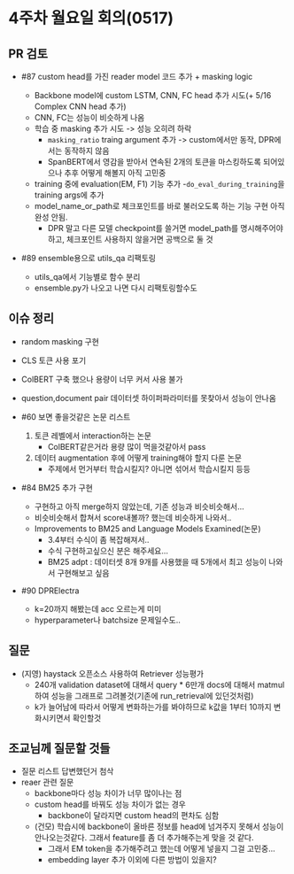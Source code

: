 # 4주차 월요일 회의(0517)

## PR 검토

- #87 custom head를 가진 reader model 코드 추가 + masking logic
    - Backbone model에 custom LSTM, CNN, FC head 추가 시도(+ 5/16 Complex CNN head 추가)
    - CNN, FC는 성능이 비슷하게 나옴
    - 학습 중 masking 추가 시도 -> 성능 오히려 하락
        - `masking_ratio` traing argument 추가 -> custom에서만 동작, DPR에서는 동작하지 않음
        - SpanBERT에서 영감을 받아서 연속된 2개의 토큰을 마스킹하도록 되어있으나 추후 어떻게 해볼지 아직 고민중
    - training 중에 evaluation(EM, F1) 기능 추가
        -`do_eval_during_training`을 training args에 추가
    - model_name_or_path로 체크포인트를 바로 불러오도록 하는 기능 구현 아직 완성 안됨.
        - DPR 말고 다른 모델 checkpoint를 쓸거면 model_path를 명시해주어야하고, 체크포인트 사용하지 않을거면 공백으로 둘 것
    
- #89 ensemble용으로 utils_qa 리팩토링
    - utils_qa에서 기능별로 함수 분리
    - ensemble.py가 나오고 나면 다시 리팩토링할수도

## 이슈 정리

- random masking 구현
- CLS 토큰 사용 포기
- ColBERT 구축 했으나 용량이 너무 커서 사용 불가
- question,document pair 데이터셋 하이퍼파라미터를 못찾아서 성능이 안나옴
- #60 보면 좋을것같은 논문 리스트
    1. 토큰 레벨에서 interaction하는 논문
        - ColBERT같은거라 용량 많이 먹을것같아서 pass
    2. 데이터 augmentation 후에 어떻게 training해야 할지 다룬 논문
        - 주제에서 먼거부터 학습시킬지? 아니면 섞어서 학습시킬지 등등
- #84 BM25 추가 구현
    - 구현하고 아직 merge하지 않았는데, 기존 성능과 비슷비슷해서...
    - 비슷비슷해서 합쳐서 score내볼까? 했는데 비슷하게 나와서..
    - Improvements to BM25 and Language Models Examined(논문)
        - 3.4부터 수식이 좀 복잡해져서..
        - 수식 구현하고싶으신 분은 해주세요...
        - BM25 adpt : 데이터셋 8개 9개를 사용했을 때 5개에서 최고 성능이 나와서 구현해보고 싶음

- #90 DPRElectra
    - k=20까지 해봤는데 acc 오르는게 미미
    - hyperparameter나 batchsize 문제일수도..

## 질문

- (지영) haystack 오픈소스 사용하여 Retriever 성능평가
    - 240개 validation dataset에 대해서 query * 6만개 docs에 대해서 matmul하여 성능을 그래프로 그려볼것(기존에 run_retrieval에 있던것처럼)
    - k가 늘어남에 따라서 어떻게 변화하는가를 봐야하므로 k값을 1부터 10까지 변화시키면서 확인할것

## 조교님께 질문할 것들

- 질문 리스트 답변했던거 첨삭
- reaer 관련 질문
    - backbone마다 성능 차이가 너무 많이나는 점
    - custom head를 바꿔도 성능 차이가 없는 경우
        - backbone이 달라지면 custom head의 편차도 심함
    - (건모) 학습시에 backbone이 올바른 정보를 head에 넘겨주지 못해서 성능이 안나오는것같다. 그래서 feature를 좀 더 추가해주는게 맞을 것 같다.
        - 그래서 EM token을 추가해주려고 했는데 어떻게 넣을지 그걸 고민중...
        - embedding layer 추가 이외에 다른 방법이 있을지?
